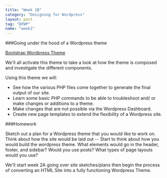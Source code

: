 ```yaml
---
title: "Week 1B"
category: "Designing for Wordpress"
layout: post
tag: "DFWP"
name: "week2"
---
```


###Going under the hood of a Wordpress theme

[Bootstrap Wordpress Theme](http://320press.com/wpbs/)

We'll all activate this theme to take a look at how the theme is composed and investigate the different components. 

Using this theme we will:

* See how the various PHP files come together to generate the final output of our site. 
* Learn some basic PHP commands to be able to troubleshoot and/ or make changes or additions to a theme.
* Make changes that are not possible via the Wordpress Dashboard.
* Create new page templates to extend the flexibility of a Wordpress site.

###Homework

Sketch out a plan for a Wordpress theme that you would like to work on. Think about how the site would be laid out -- Start to think about how you would build the wordpress theme. What elements would go in the header, footer, and sidebar? Would you use posts? What types of page layouts would you use? 

We'll start week 2A going over site sketches/plans then begin the process of converting an HTML Site into a fully functioning Wordpress Theme. 